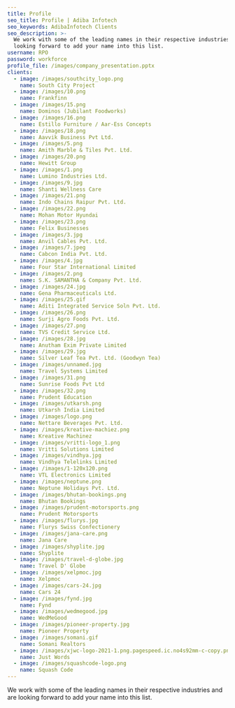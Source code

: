 ```yaml
---
title: Profile
seo_title: Profile | Adiba Infotech
seo_keywords: AdibaInfotech Clients
seo_description: >-
  We work with some of the leading names in their respective industries and are
  looking forward to add your name into this list.
username: RPO
password: workforce
profile_file: /images/company_presentation.pptx
clients:
  - image: /images/southcity_logo.png
    name: South City Project
  - image: /images/10.png
    name: Frankfinn
  - image: /images/15.png
    name: Dominos (Jubilant Foodworks)
  - image: /images/16.png
    name: Estillo Furniture / Aar-Ess Concepts
  - image: /images/18.png
    name: Aavvik Business Pvt Ltd.
  - image: /images/5.png
    name: Amith Marble & Tiles Pvt. Ltd.
  - image: /images/20.png
    name: Hewitt Group
  - image: /images/1.png
    name: Lumino Industries Ltd.
  - image: /images/9.jpg
    name: Shanti Wellness Care
  - image: /images/21.png
    name: Indo Chains Raipur Pvt. Ltd.
  - image: /images/22.png
    name: Mohan Motor Hyundai
  - image: /images/23.png
    name: Felix Businesses
  - image: /images/3.jpg
    name: Anvil Cables Pvt. Ltd.
  - image: /images/7.jpeg
    name: Cabcon India Pvt. Ltd.
  - image: /images/4.jpg
    name: Four Star International Limited
  - image: /images/2.png
    name: S.K. SAMANTHA & Company Pvt. Ltd.
  - image: /images/24.jpg
    name: Gena Pharmaceuticals Ltd.
  - image: /images/25.gif
    name: Aditi Integrated Service Soln Pvt. Ltd.
  - image: /images/26.png
    name: Surji Agro Foods Pvt. Ltd.
  - image: /images/27.png
    name: TVS Credit Service Ltd.
  - image: /images/28.jpg
    name: Anutham Exim Private Limited
  - image: /images/29.jpg
    name: Silver Leaf Tea Pvt. Ltd. (Goodwyn Tea)
  - image: /images/unnamed.jpg
    name: Travel Systems Limited
  - image: /images/31.png
    name: Sunrise Foods Pvt Ltd
  - image: /images/32.png
    name: Prudent Education
  - image: /images/utkarsh.png
    name: Utkarsh India Limited
  - image: /images/logo.png
    name: Nettare Beverages Pvt. Ltd.
  - image: /images/kreative-machiez.png
    name: Kreative Machinez
  - image: /images/vritti-logo_1.png
    name: Vritti Solutions Limited
  - image: /images/vindhya.jpg
    name: Vindhya Telelinks Limited
  - image: /images/1-120x120.png
    name: VTL Electronics Limited
  - image: /images/neptune.png
    name: Neptune Holidays Pvt. Ltd.
  - image: /images/bhutan-bookings.png
    name: Bhutan Bookings
  - image: /images/prudent-motorsports.png
    name: Prudent Motorsports
  - image: /images/flurys.jpg
    name: Flurys Swiss Confectionery
  - image: /images/jana-care.png
    name: Jana Care
  - image: /images/shyplite.jpg
    name: Shyplite
  - image: /images/travel-d-globe.jpg
    name: Travel D' Globe
  - image: /images/xelpmoc.jpg
    name: Xelpmoc
  - image: /images/cars-24.jpg
    name: Cars 24
  - image: /images/fynd.jpg
    name: Fynd
  - image: /images/wedmegood.jpg
    name: WedMeGood
  - image: /images/pioneer-property.jpg
    name: Pioneer Property
  - image: /images/somani.gif
    name: Somani Realtors
  - image: /images/xjwc-logo-2021-1.png.pagespeed.ic.no4s92mm-c-copy.png
    name: Just Words
  - image: /images/squashcode-logo.png
    name: Squash Code
---
```

We work with some of the leading names in their respective industries and are looking forward to add your name into this list.
